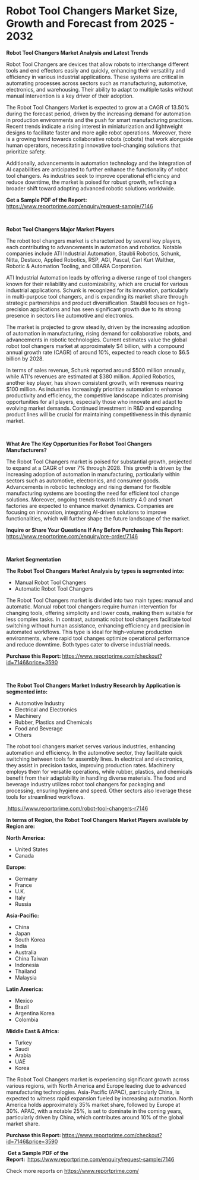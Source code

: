 <p><h1>Robot Tool Changers Market Size, Growth and Forecast from 2025 - 2032</h1></p><p><strong>Robot Tool Changers Market Analysis and Latest Trends</strong></p>
<p><p>Robot Tool Changers are devices that allow robots to interchange different tools and end effectors easily and quickly, enhancing their versatility and efficiency in various industrial applications. These systems are critical in automating processes across sectors such as manufacturing, automotive, electronics, and warehousing. Their ability to adapt to multiple tasks without manual intervention is a key driver of their adoption.</p><p>The Robot Tool Changers Market is expected to grow at a CAGR of 13.50% during the forecast period, driven by the increasing demand for automation in production environments and the push for smart manufacturing practices. Recent trends indicate a rising interest in miniaturization and lightweight designs to facilitate faster and more agile robot operations. Moreover, there is a growing trend towards collaborative robots (cobots) that work alongside human operators, necessitating innovative tool-changing solutions that prioritize safety.</p><p>Additionally, advancements in automation technology and the integration of AI capabilities are anticipated to further enhance the functionality of robot tool changers. As industries seek to improve operational efficiency and reduce downtime, the market is poised for robust growth, reflecting a broader shift toward adopting advanced robotic solutions worldwide.</p></p>
<p><strong>Get a Sample PDF of the Report:&nbsp;</strong> <a href="https://www.reportprime.com/enquiry/request-sample/7146?utm_campaign=3258&utm_medium=2&utm_source=Github&utm_content=ia&utm_term=19032025&utm_id=robot-tool-changers">https://www.reportprime.com/enquiry/request-sample/7146</a></p>
<p>&nbsp;</p>
<p><strong>Robot Tool Changers Major Market Players</strong></p>
<p><p>The robot tool changers market is characterized by several key players, each contributing to advancements in automation and robotics. Notable companies include ATI Industrial Automation, Staubli Robotics, Schunk, Nitta, Destaco, Applied Robotics, RSP, AGI, Pascal, Carl Kurt Walther, Robotic & Automation Tooling, and OBARA Corporation. </p><p>ATI Industrial Automation leads by offering a diverse range of tool changers known for their reliability and customizability, which are crucial for various industrial applications. Schunk is recognized for its innovation, particularly in multi-purpose tool changers, and is expanding its market share through strategic partnerships and product diversification. Staubli focuses on high-precision applications and has seen significant growth due to its strong presence in sectors like automotive and electronics. </p><p>The market is projected to grow steadily, driven by the increasing adoption of automation in manufacturing, rising demand for collaborative robots, and advancements in robotic technologies. Current estimates value the global robot tool changers market at approximately $4 billion, with a compound annual growth rate (CAGR) of around 10%, expected to reach close to $6.5 billion by 2028.</p><p>In terms of sales revenue, Schunk reported around $500 million annually, while ATI's revenues are estimated at $380 million. Applied Robotics, another key player, has shown consistent growth, with revenues nearing $100 million. As industries increasingly prioritize automation to enhance productivity and efficiency, the competitive landscape indicates promising opportunities for all players, especially those who innovate and adapt to evolving market demands. Continued investment in R&D and expanding product lines will be crucial for maintaining competitiveness in this dynamic market.</p></p>
<p>&nbsp;</p>
<p><strong>What Are The Key Opportunities For Robot Tool Changers Manufacturers?</strong></p>
<p><p>The Robot Tool Changers market is poised for substantial growth, projected to expand at a CAGR of over 7% through 2028. This growth is driven by the increasing adoption of automation in manufacturing, particularly within sectors such as automotive, electronics, and consumer goods. Advancements in robotic technology and rising demand for flexible manufacturing systems are boosting the need for efficient tool change solutions. Moreover, ongoing trends towards Industry 4.0 and smart factories are expected to enhance market dynamics. Companies are focusing on innovation, integrating AI-driven solutions to improve functionalities, which will further shape the future landscape of the market.</p></p>
<p><strong>Inquire or Share Your Questions If Any Before Purchasing This Report:</strong> <a href="https://www.reportprime.com/enquiry/pre-order/7146?utm_campaign=3258&utm_medium=2&utm_source=Github&utm_content=ia&utm_term=19032025&utm_id=robot-tool-changers">https://www.reportprime.com/enquiry/pre-order/7146</a></p>
<p>&nbsp;</p>
<p><strong>Market Segmentation</strong></p>
<p><strong>The Robot Tool Changers Market Analysis by types is segmented into:</strong></p>
<p><ul><li>Manual Robot Tool Changers</li><li>Automatic Robot Tool Changers</li></ul></p>
<p><p>The Robot Tool Changers market is divided into two main types: manual and automatic. Manual robot tool changers require human intervention for changing tools, offering simplicity and lower costs, making them suitable for less complex tasks. In contrast, automatic robot tool changers facilitate tool switching without human assistance, enhancing efficiency and precision in automated workflows. This type is ideal for high-volume production environments, where rapid tool changes optimize operational performance and reduce downtime. Both types cater to diverse industrial needs.</p></p>
<p><strong>Purchase this Report:&nbsp;</strong><a href="https://www.reportprime.com/checkout?id=7146&price=3590&utm_campaign=3258&utm_medium=2&utm_source=Github&utm_content=ia&utm_term=19032025&utm_id=robot-tool-changers">https://www.reportprime.com/checkout?id=7146&price=3590</a></p>
<p>&nbsp;</p>
<p><strong>The Robot Tool Changers Market Industry Research by Application is segmented into:</strong></p>
<p><ul><li>Automotive Industry</li><li>Electrical and Electronics</li><li>Machinery</li><li>Rubber, Plastics and Chemicals</li><li>Food and Beverage</li><li>Others</li></ul></p>
<p><p>The robot tool changers market serves various industries, enhancing automation and efficiency. In the automotive sector, they facilitate quick switching between tools for assembly lines. In electrical and electronics, they assist in precision tasks, improving production rates. Machinery employs them for versatile operations, while rubber, plastics, and chemicals benefit from their adaptability in handling diverse materials. The food and beverage industry utilizes robot tool changers for packaging and processing, ensuring hygiene and speed. Other sectors also leverage these tools for streamlined workflows.</p></p>
<p><a href="https://www.reportprime.com/robot-tool-changers-r7146?utm_campaign=3258&utm_medium=2&utm_source=Github&utm_content=ia&utm_term=19032025&utm_id=robot-tool-changers">&nbsp;https://www.reportprime.com/robot-tool-changers-r7146</a></p>
<p><strong>In terms of Region, the Robot Tool Changers Market Players available by Region are:</strong></p>
<p>
    <p> <strong> North America: </strong>
        <ul>
            <li>United States</li>
            <li>Canada</li>
        </ul>
        </p> 
    <p> <strong> Europe: </strong>
        <ul>
            <li>Germany</li>
            <li>France</li>
            <li>U.K.</li>
            <li>Italy</li>
            <li>Russia</li>
        </ul>
        </p> 
    <p> <strong> Asia-Pacific: </strong>
        <ul>
            <li>China</li>
            <li>Japan</li>
            <li>South Korea</li>
            <li>India</li>
            <li>Australia</li>
            <li>China Taiwan</li>
            <li>Indonesia</li>
            <li>Thailand</li>
            <li>Malaysia</li>
        </ul>
        </p> 
    <p> <strong> Latin America: </strong>
        <ul>
            <li>Mexico</li>
            <li>Brazil</li>
            <li>Argentina Korea</li>
            <li>Colombia</li>
        </ul>
        </p> 
    <p> <strong> Middle East & Africa: </strong>
        <ul>
            <li>Turkey</li>
            <li>Saudi</li>
            <li>Arabia</li>
            <li>UAE</li>
            <li>Korea</li>
        </ul>
    </p>
    </p>
<p><p>The Robot Tool Changers market is experiencing significant growth across various regions, with North America and Europe leading due to advanced manufacturing technologies. Asia-Pacific (APAC), particularly China, is expected to witness rapid expansion fueled by increasing automation. North America holds approximately 35% market share, followed by Europe at 30%. APAC, with a notable 25%, is set to dominate in the coming years, particularly driven by China, which contributes around 10% of the global market share.</p></p>
<p><strong>Purchase this Report: </strong><a href="https://www.reportprime.com/checkout?id=7146&price=3590&utm_campaign=3258&utm_medium=2&utm_source=Github&utm_content=ia&utm_term=19032025&utm_id=robot-tool-changers">https://www.reportprime.com/checkout?id=7146&price=3590</a></p>
<p>&nbsp;<strong>Get a Sample PDF of the Report:&nbsp;&nbsp;</strong><a href="https://www.reportprime.com/enquiry/request-sample/7146?utm_campaign=3258&utm_medium=2&utm_source=Github&utm_content=ia&utm_term=19032025&utm_id=robot-tool-changers">https://www.reportprime.com/enquiry/request-sample/7146</a></p>
<p><strong></strong></p>
<p>Check more reports on <a href="https://www.reportprime.com/?utm_campaign=3258&utm_medium=2&utm_source=Github&utm_content=ia&utm_term=19032025&utm_id=robot-tool-changers">https://www.reportprime.com/</a></p>